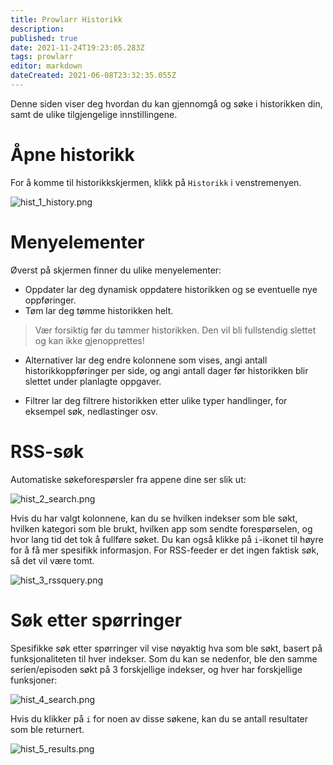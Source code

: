 ```yaml
---
title: Prowlarr Historikk
description: 
published: true
date: 2021-11-24T19:23:05.283Z
tags: prowlarr
editor: markdown
dateCreated: 2021-06-08T23:32:35.055Z
---
```


Denne siden viser deg hvordan du kan gjennomgå og søke i historikken din, samt de ulike tilgjengelige innstillingene.

# Åpne historikk

For å komme til historikkskjermen, klikk på `Historikk` i venstremenyen.

![hist_1_history.png](/assets/prowlarr/hist_1_history.png)

# Menyelementer

Øverst på skjermen finner du ulike menyelementer:

- Oppdater lar deg dynamisk oppdatere historikken og se eventuelle nye oppføringer.
- Tøm lar deg tømme historikken helt.

> Vær forsiktig før du tømmer historikken. Den vil bli fullstendig slettet og kan ikke gjenopprettes!

- Alternativer lar deg endre kolonnene som vises, angi antall historikkoppføringer per side, og angi antall dager før historikken blir slettet under planlagte oppgaver.

- Filtrer lar deg filtrere historikken etter ulike typer handlinger, for eksempel søk, nedlastinger osv.

# RSS-søk

Automatiske søkeforespørsler fra appene dine ser slik ut:

![hist_2_search.png](/assets/prowlarr/hist_2_search.png)

Hvis du har valgt kolonnene, kan du se hvilken indekser som ble søkt, hvilken kategori som ble brukt, hvilken app som sendte forespørselen, og hvor lang tid det tok å fullføre søket. Du kan også klikke på `i`-ikonet til høyre for å få mer spesifikk informasjon. For RSS-feeder er det ingen faktisk søk, så det vil være tomt.

![hist_3_rssquery.png](/assets/prowlarr/hist_3_rssquery.png)

# Søk etter spørringer

Spesifikke søk etter spørringer vil vise nøyaktig hva som ble søkt, basert på funksjonaliteten til hver indekser. Som du kan se nedenfor, ble den samme serien/episoden søkt på 3 forskjellige indekser, og hver har forskjellige funksjoner:

![hist_4_search.png](/assets/prowlarr/hist_4_search.png)

Hvis du klikker på `i` for noen av disse søkene, kan du se antall resultater som ble returnert.

![hist_5_results.png](/assets/prowlarr/hist_5_results.png)